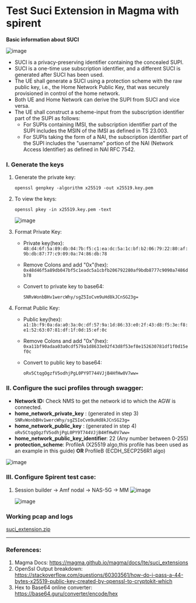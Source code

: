 
# Test Suci Extension in Magma with spirent

**Basic information about SUCI**

![image](https://github.com/wavelabsai/magma-general-utility/assets/131740331/9a6dc735-5073-483d-b552-0e7c151fc172)



* SUCI is a privacy-preserving identifier containing the concealed SUPI.
* SUCI is a one-time use subscription identifier, and a different SUCI is generated after SUCI has been used.
* The UE shall generate a SUCI using a protection scheme with the raw public key, i.e., the Home Network Public Key, that was securely provisioned in control of the home network.
* Both UE and Home Network can derive the SUPI from SUCI and vice versa.
* The UE shall construct a scheme-input from the subscription identifier part of the SUPI as follows:
  * For SUPIs containing IMSI, the subscription identifier part of the SUPI includes the MSIN of the IMSI as defined in TS 23.003.
  * For SUPIs taking the form of a NAI, the subscription identifier part of the SUPI includes the "username" portion of the NAI (Network Access Identifier) as defined in NAI RFC 7542.
    

### I. Generate the keys
1. Generate the private key:
   ```
   openssl genpkey -algorithm x25519 -out x25519.key.pem
   ``` 
2. To view the keys:
   ```
   openssl pkey -in x25519.key.pem -text
   ``` 
   ![image](https://github.com/wavelabsai/magma-general-utility/assets/131740331/aaa513b9-5b42-4611-b4f0-9202e9c05d79)


3. Format Private Key:
   
    - Private key(hex): ```48:d4:6f:5a:89:db:04:7b:f5:c1:ea:dc:5a:1c:bf:b2:06:79:22:80:af:9b:db:87:77:c9:09:0a:74:86:db:78```
   
    - Remove Colons and add "0x"(hex): ```0x48d46f5a89db047bf5c1eadc5a1cbfb206792280af9bdb8777c9090a7486db78```

    - Convert to private key to base64:
      ```
      SNRvWonbBHv1wercWhy/sgZ5IoCvm9uHd8kJCnSG23g=
      ```
      
4. Format Public Key:
   
    - Public key(hex): ```a1:1b:f9:0a:da:a0:3a:0c:df:57:9a:1d:86:33:e0:2f:43:d8:f5:3e:f8:e1:52:63:07:81:df:1f:0d:15:ef:0c```
   
    - Remove Colons and add "0x"(hex): ```0xa11bf90adaa03a0cdf579a1d8633e02f43d8f53ef8e152630781df1f0d15ef0c```

    - Convert to public key to base64:
      ```
      oRv5CtqgOgzfV5odhjPgL0PY9T744VJjB4HfHw0V7ww=
      ```
### II. Configure the suci profiles through swagger:
- **Network ID:** Check NMS to get the network id to which the AGW is connected.
- **home_network_private_key** : (generated in step 3)
      ```
      SNRvWonbBHv1wercWhy/sgZ5IoCvm9uHd8kJCnSG23g=
      ```
- **home_network_public_key** : (generated in step 4)
      ```
      oRv5CtqgOgzfV5odhjPgL0PY9T744VJjB4HfHw0V7ww=
      ```
- **home_network_public_key_identifier**: 22 (Any number between 0-255)
- **protection_scheme**: ProfileA (X25519 algo,this profile has been used as an example in this guide) **OR**
                         ProfileB (ECDH_SECP256R1 algo)
  
![image](https://github.com/wavelabsai/magma-general-utility/assets/131740331/e5e81c2c-4da3-4505-a536-2a946264fb1b)


### III. Configure Spirent test case:
1. Session builder -> Amf nodal -> NAS-5G -> MM
   ![image](https://github.com/wavelabsai/magma-general-utility/assets/131740331/1ab7483d-9c44-4f0a-b5c3-51cbe032259f)


     ![image](https://github.com/wavelabsai/magma-general-utility/assets/131740331/d6f077bb-30c2-48fe-b87f-f21cacc62fdf)



### Working pcap and logs

[suci_extension.zip](https://github.com/wavelabsai/magma-general-utility/files/13246896/suci_extension.zip)

*** 
### References:
1. Magma Docs: https://magma.github.io/magma/docs/lte/suci_extensions
2. OpenSsl Output breakdown: https://stackoverflow.com/questions/60303561/how-do-i-pass-a-44-bytes-x25519-public-key-created-by-openssl-to-cryptokit-which
3. Hex to Base64 online converter: https://base64.guru/converter/encode/hex


